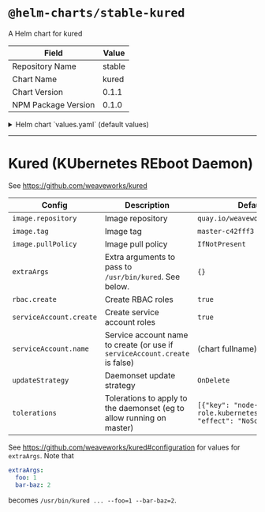 # `@helm-charts/stable-kured`

A Helm chart for kured

| Field               | Value  |
| ------------------- | ------ |
| Repository Name     | stable |
| Chart Name          | kured  |
| Chart Version       | 0.1.1  |
| NPM Package Version | 0.1.0  |

<details>

<summary>Helm chart `values.yaml` (default values)</summary>

```yaml
image:
  repository: quay.io/weaveworks/kured
  # Appears to be without numbered numbered tags, so using this instead
  tag: 1.1.0
  pullPolicy: IfNotPresent

extraArgs: {}

rbac:
  create: true

serviceAccount:
  create: true
  name:

updateStrategy: OnDelete

tolerations:
  - key: node-role.kubernetes.io/master
    effect: NoSchedule
```

</details>

---

# Kured (KUbernetes REboot Daemon)

See https://github.com/weaveworks/kured

| Config                  | Description                                                                 | Default                                                               |
| ----------------------- | --------------------------------------------------------------------------- | --------------------------------------------------------------------- |
| `image.repository`      | Image repository                                                            | `quay.io/weaveworks/kured`                                            |
| `image.tag`             | Image tag                                                                   | `master-c42fff3`                                                      |
| `image.pullPolicy`      | Image pull policy                                                           | `IfNotPresent`                                                        |
| `extraArgs`             | Extra arguments to pass to `/usr/bin/kured`. See below.                     | `{}`                                                                  |
| `rbac.create`           | Create RBAC roles                                                           | `true`                                                                |
| `serviceAccount.create` | Create service account roles                                                | `true`                                                                |
| `serviceAccount.name`   | Service account name to create (or use if `serviceAccount.create` is false) | (chart fullname)                                                      |
| `updateStrategy`        | Daemonset update strategy                                                   | `OnDelete`                                                            |
| `tolerations`           | Tolerations to apply to the daemonset (eg to allow running on master)       | `[{"key": "node-role.kubernetes.io/master", "effect": "NoSchedule"}]` |

See https://github.com/weaveworks/kured#configuration for values for `extraArgs`. Note that

```yaml
extraArgs:
  foo: 1
  bar-baz: 2
```

becomes `/usr/bin/kured ... --foo=1 --bar-baz=2`.
